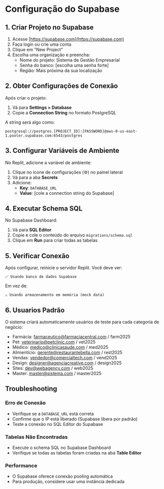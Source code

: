# Configuração do Supabase

## 1. Criar Projeto no Supabase

1. Acesse [https://supabase.com](https://supabase.com)
2. Faça login ou crie uma conta
3. Clique em "New Project"
4. Escolha uma organização e preencha:
   - Nome do projeto: Sistema de Gestão Empresarial
   - Senha do banco: [escolha uma senha forte]
   - Região: Mais próxima da sua localização

## 2. Obter Configurações de Conexão

Após criar o projeto:

1. Vá para **Settings > Database**
2. Copie a **Connection String** no formato PostgreSQL

A string será algo como:
```
postgresql://postgres.[PROJECT_ID]:[PASSWORD]@aws-0-us-east-1.pooler.supabase.com:6543/postgres
```

## 3. Configurar Variáveis de Ambiente

No Replit, adicione a variável de ambiente:

1. Clique no ícone de configurações (⚙️) no painel lateral
2. Vá para a aba **Secrets**
3. Adicione:
   - **Key**: `DATABASE_URL`
   - **Value**: [cole a connection string do Supabase]

## 4. Executar Schema SQL

No Supabase Dashboard:

1. Vá para **SQL Editor**
2. Copie e cole o conteúdo do arquivo `migrations/schema.sql`
3. Clique em **Run** para criar todas as tabelas

## 5. Verificar Conexão

Após configurar, reinicie o servidor Replit. Você deve ver:
```
✅ Usando banco de dados Supabase
```

Em vez de:
```
⚠️ Usando armazenamento em memória (mock data)
```

## 6. Usuarios Padrão

O sistema criará automaticamente usuários de teste para cada categoria de negócio:
- Farmácia: farmaceutico@farmaciacentral.com / farm2025
- Pet: veterinario@petclinic.com / vet2025  
- Médico: medico@clinicasaude.com / med2025
- Alimentício: gerente@restaurantebella.com / rest2025
- Vendas: vendedor@comercialtech.com / vend2025
- Design: designer@agenciacreative.com / design2025
- Sites: dev@webagency.com / web2025
- Master: master@sistema.com / master2025

## Troubleshooting

### Erro de Conexão
- Verifique se a `DATABASE_URL` está correta
- Confirme que o IP está liberado (Supabase libera por padrão)
- Teste a conexão no SQL Editor do Supabase

### Tabelas Não Encontradas
- Execute o schema SQL no Supabase Dashboard
- Verifique se todas as tabelas foram criadas na aba **Table Editor**

### Performance
- O Supabase oferece conexão pooling automática
- Para produção, considere usar uma instância dedicada